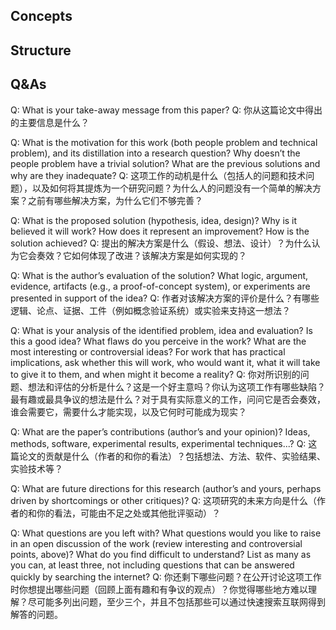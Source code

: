 ## **Concepts**

## **Structure**

## **Q&As**

Q: What is your take-away message from this paper?
Q: 你从这篇论文中得出的主要信息是什么？

Q: What is the motivation for this work (both people problem and technical problem), and its distillation into a research question? Why doesn’t the people problem have a trivial solution? What are the previous solutions and why are they inadequate?
Q: 这项工作的动机是什么（包括人的问题和技术问题），以及如何将其提炼为一个研究问题？为什么人的问题没有一个简单的解决方案？之前有哪些解决方案，为什么它们不够完善？

Q: What is the proposed solution (hypothesis, idea, design)? Why is it believed it will work? How does it represent an improvement? How is the solution achieved?
Q: 提出的解决方案是什么（假设、想法、设计）？为什么认为它会奏效？它如何体现了改进？该解决方案是如何实现的？

Q: What is the author’s evaluation of the solution? What logic, argument, evidence, artifacts (e.g., a proof-of-concept system), or experiments are presented in support of the idea?
Q: 作者对该解决方案的评价是什么？有哪些逻辑、论点、证据、工件（例如概念验证系统）或实验来支持这一想法？

Q: What is your analysis of the identified problem, idea and evaluation? Is this a good idea? What flaws do you perceive in the work? What are the most interesting or controversial ideas? For work that has practical implications, ask whether this will work, who would want it, what it will take to give it to them, and when might it become a reality?
Q: 你对所识别的问题、想法和评估的分析是什么？这是一个好主意吗？你认为这项工作有哪些缺陷？最有趣或最具争议的想法是什么？对于具有实际意义的工作，问问它是否会奏效，谁会需要它，需要什么才能实现，以及它何时可能成为现实？

Q: What are the paper’s contributions (author’s and your opinion)? Ideas, methods, software, experimental results, experimental techniques...?
Q: 这篇论文的贡献是什么（作者的和你的看法）？包括想法、方法、软件、实验结果、实验技术等？

Q: What are future directions for this research (author’s and yours, perhaps driven by shortcomings or other critiques)?
Q: 这项研究的未来方向是什么（作者的和你的看法，可能由不足之处或其他批评驱动）？

Q: What questions are you left with? What questions would you like to raise in an open discussion of the work (review interesting and controversial points, above)? What do you find difficult to understand? List as many as you can, at least three, not including questions that can be answered quickly by searching the internet?
Q: 你还剩下哪些问题？在公开讨论这项工作时你想提出哪些问题（回顾上面有趣和有争议的观点）？你觉得哪些地方难以理解？尽可能多列出问题，至少三个，并且不包括那些可以通过快速搜索互联网得到解答的问题。